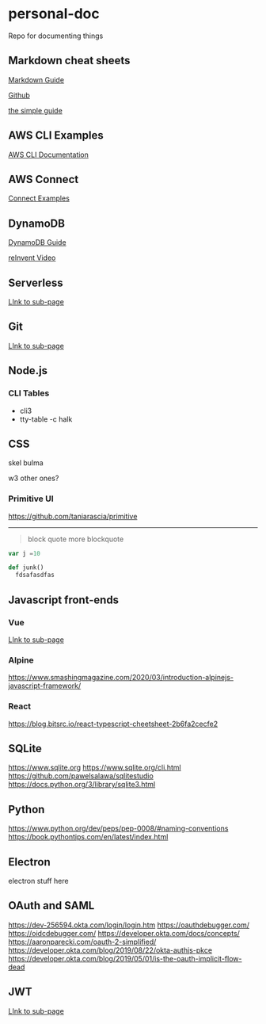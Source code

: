 # personal-doc
Repo for documenting things


## Markdown cheat sheets
[Markdown Guide](https://www.markdownguide.org/cheat-sheet/)

[Github](https://github.com/adam-p/markdown-here/wiki/Markdown-Cheatsheet)

[the simple guide](https://rogerdudler.github.io/git-guide/)


## AWS CLI Examples

[AWS CLI Documentation](https://docs.aws.amazon.com/cli)

## AWS Connect

[Connect Examples](aws-cli-connect.md)

## DynamoDB
[DynamoDB Guide](https://www.dynamodbguide.com)

[reInvent Video](https://aws.amazon.com/dynamodb/resources/reinvent-2019-data-modeling/?sc_ichannel=ha&sc_icontent=console_OrganizationID_PageID_db-datamodeling_awssm-3583&sc_icampaign=Adoption_Campaign_pac_q42019_sitemerch_console_DynamoDB&trkCampaign=pac_sm_q4_1019_dynamodb_DataModeling&trk=ha_awssm-3583&sc_ioutcome=PaaS_Digital_Marketing&sc_iplace=console_OrganizationID_PageID_STANDARD)

## Serverless

[LInk to sub-page](serverless.md)

## Git

[LInk to sub-page](git.md)


## Node.js
### CLI Tables
- cli3
- tty-table
-c halk

## CSS
skel
bulma

w3
other ones?

### Primitive UI
https://github.com/taniarascia/primitive

---

> block quote
> more blockquote

```javascript
var j =10
```

```python
def junk()
  fdsafasdfas
```
## Javascript front-ends

### Vue
[LInk to sub-page](vue.md)

### Alpine
https://www.smashingmagazine.com/2020/03/introduction-alpinejs-javascript-framework/


### React
https://blog.bitsrc.io/react-typescript-cheetsheet-2b6fa2cecfe2


## SQLite
https://www.sqlite.org
https://www.sqlite.org/cli.html
https://github.com/pawelsalawa/sqlitestudio
https://docs.python.org/3/library/sqlite3.html

## Python

https://www.python.org/dev/peps/pep-0008/#naming-conventions
https://book.pythontips.com/en/latest/index.html

## Electron

electron stuff here

## OAuth and SAML

https://dev-256594.okta.com/login/login.htm
https://oauthdebugger.com/
https://oidcdebugger.com/
https://developer.okta.com/docs/concepts/
https://aaronparecki.com/oauth-2-simplified/
https://developer.okta.com/blog/2019/08/22/okta-authjs-pkce
https://developer.okta.com/blog/2019/05/01/is-the-oauth-implicit-flow-dead

## JWT

[LInk to sub-page](jwt.md)
